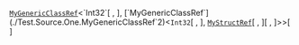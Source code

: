 [`MyGenericClassRef`](./Test.Source.One.MyGenericClassRef`2)<`Int32`[ , ], [`MyGenericClassRef`](./Test.Source.One.MyGenericClassRef`2)<`Int32`[ , ], [`MyStructRef`](./Test.Source.One.Supporting.MyStructRef)[ , ][ , ]>>[ ]